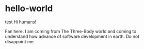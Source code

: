 # hello-world
test
Hi humans!

Fan here. I am coming from The Three-Body world and coming to understand how advance of software development in earth. Do not disappoint me.
